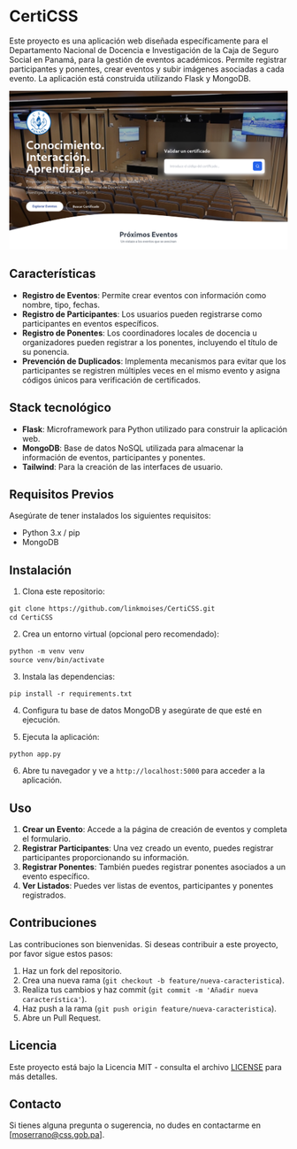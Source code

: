 # CertiCSS

Este proyecto es una aplicación web diseñada específicamente para el Departamento Nacional de Docencia e Investigación de la Caja de Seguro Social en Panamá, para la gestión de eventos académicos. Permite registrar participantes y ponentes, crear eventos y subir imágenes asociadas a cada evento. La aplicación está construida utilizando Flask y MongoDB.

![CertiCSS](screenshot.png)

## Características

- **Registro de Eventos**: Permite crear eventos con información como nombre, tipo, fechas.
- **Registro de Participantes**: Los usuarios pueden registrarse como participantes en eventos específicos.
- **Registro de Ponentes**: Los coordinadores locales de docencia u organizadores pueden registrar a los ponentes, incluyendo el título de su ponencia.
- **Prevención de Duplicados**: Implementa mecanismos para evitar que los participantes se registren múltiples veces en el mismo evento y asigna códigos únicos para verificación de certificados.

## Stack tecnológico

- **Flask**: Microframework para Python utilizado para construir la aplicación web.
- **MongoDB**: Base de datos NoSQL utilizada para almacenar la información de eventos, participantes y ponentes.
- **Tailwind**: Para la creación de las interfaces de usuario.

## Requisitos Previos

Asegúrate de tener instalados los siguientes requisitos:

- Python 3.x / pip
- MongoDB

## Instalación

1. Clona este repositorio:
```
git clone https://github.com/linkmoises/CertiCSS.git
cd CertiCSS
```

2. Crea un entorno virtual (opcional pero recomendado):
```
python -m venv venv
source venv/bin/activate
```

3. Instala las dependencias:
```
pip install -r requirements.txt
```

4. Configura tu base de datos MongoDB y asegúrate de que esté en ejecución.

5. Ejecuta la aplicación:
```
python app.py
```

6. Abre tu navegador y ve a `http://localhost:5000` para acceder a la aplicación.

## Uso

1. **Crear un Evento**: Accede a la página de creación de eventos y completa el formulario.
2. **Registrar Participantes**: Una vez creado un evento, puedes registrar participantes proporcionando su información.
3. **Registrar Ponentes**: También puedes registrar ponentes asociados a un evento específico.
4. **Ver Listados**: Puedes ver listas de eventos, participantes y ponentes registrados.

## Contribuciones

Las contribuciones son bienvenidas. Si deseas contribuir a este proyecto, por favor sigue estos pasos:

1. Haz un fork del repositorio.
2. Crea una nueva rama (`git checkout -b feature/nueva-caracteristica`).
3. Realiza tus cambios y haz commit (`git commit -m 'Añadir nueva característica'`).
4. Haz push a la rama (`git push origin feature/nueva-caracteristica`).
5. Abre un Pull Request.

## Licencia

Este proyecto está bajo la Licencia MIT - consulta el archivo [LICENSE](LICENSE) para más detalles.

## Contacto

Si tienes alguna pregunta o sugerencia, no dudes en contactarme en [moserrano@css.gob.pa].